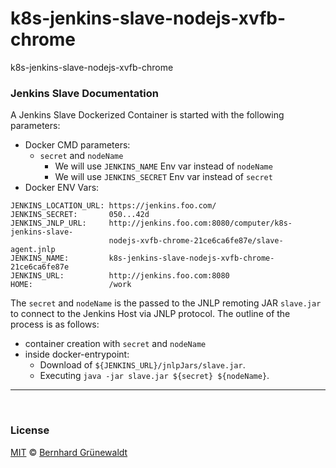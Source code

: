 # k8s-jenkins-slave-nodejs-xvfb-chrome
k8s-jenkins-slave-nodejs-xvfb-chrome


### Jenkins Slave Documentation

A Jenkins Slave Dockerized Container is started with the following parameters:

 * Docker CMD parameters:
   * `secret` and `nodeName`
     * We will use `JENKINS_NAME` Env var instead of `nodeName`
     * We will use `JENKINS_SECRET` Env var instead of `secret`
 * Docker ENV Vars:

```
JENKINS_LOCATION_URL: https://jenkins.foo.com/
JENKINS_SECRET:       050...42d
JENKINS_JNLP_URL:     http://jenkins.foo.com:8080/computer/k8s-jenkins-slave-
                      nodejs-xvfb-chrome-21ce6ca6fe87e/slave-agent.jnlp
JENKINS_NAME:         k8s-jenkins-slave-nodejs-xvfb-chrome-21ce6ca6fe87e
JENKINS_URL:          http://jenkins.foo.com:8080
HOME:                 /work
```

The `secret` and `nodeName` is the passed to the JNLP remoting JAR `slave.jar` to connect to the Jenkins Host via JNLP protocol.
The outline of the process is as follows:

 * container creation with `secret` and `nodeName`
 * inside docker-entrypoint:
   * Download of `${JENKINS_URL}/jnlpJars/slave.jar`.
   * Executing `java -jar slave.jar ${secret} ${nodeName}`.


-----
&nbsp;

### License

[MIT](https://github.com/cloutainer/k8s-jenkins-slave-nodejs-xvfb-chrome/blob/master/LICENSE) © [Bernhard Grünewaldt](https://github.com/clouless)
